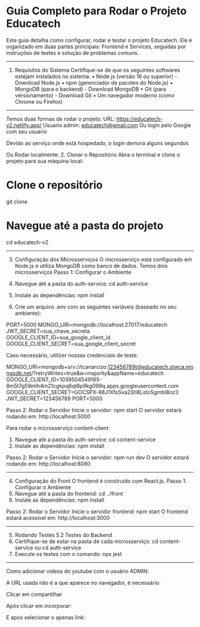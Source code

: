 # Guia Completo para Rodar o Projeto Educatech
Este guia detalha como configurar, rodar e testar o projeto Educatech. Ele é organizado em duas partes principais: Frontend e Services, seguidas por instruções de testes e solução de problemas comuns.
________________________________________
1. Requisitos do Sistema
Certifique-se de que os seguintes softwares estejam instalados no sistema:
•	Node.js (versão 16 ou superior) - Download Node.js
•	npm (gerenciador de pacotes do Node.js)
•	MongoDB (para o backend) - Download MongoDB
•	Git (para versionamento) - Download Git
•	Um navegador moderno (como Chrome ou Firefox)
________________________________________
Temos duas formas de rodar o projeto:
URL: https://educatech-v2.netlify.app/
Usuario admin: educatech@gmail.com
Ou login pelo Google com seu usuario

Devido ao serviço onde está hospedado, o login demora alguns segundos

Ou Rodar localmente:
2. Clonar o Repositório
Abra o terminal e clone o projeto para sua máquina local:
# Clone o repositório
git clone <URL-DO-REPOSITORIO>

# Navegue até a pasta do projeto
cd educatech-v2
________________________________________
3. Configuração dos Microsserviços
O microsserviço está configurado em Node.js e utiliza MongoDB como banco de dados.
Temos dois microsserviços
Passo 1: Configurar o Ambiente
1.	Navegue até a pasta do auth-service:
cd auth-service
2.	Instale as dependências:
npm install

3.	Crie um arquivo .env com as seguintes variáveis (baseado no seu ambiente):

PORT=5000
MONGO_URI=mongodb://localhost:27017/educatech
JWT_SECRET=sua_chave_secreta
GOOGLE_CLIENT_ID=sua_google_client_id
GOOGLE_CLIENT_SECRET=sua_google_client_secret

Caso necessário, utilizer nossas credenciais de teste:

MONGO_URI=mongodb+srv://tcanarcizo:123456789t@educatech.stwca.mongodb.net/?retryWrites=true&w=majority&appName=educatech
GOOGLE_CLIENT_ID=1039504549165-8m5t7g59mlh4m21cgkpq8qt8p9kg099q.apps.googleusercontent.com
GOOGLE_CLIENT_SECRET=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
JWT_SECRET=123456789
PORT=5000


Passo 2: Rodar o Servidor
Inicie o servidor:
npm start
O servidor estará rodando em: http://localhost:5000

Para rodar o microsserviço content-client:

1.	Navegue até a pasta do auth-service:
cd content-service
2.	Instale as dependências:
npm install

Passo 2: Rodar o Servidor
Inicie o servidor:
npm run dev
O servidor estará rodando em: http://localhost:8080
________________________________________
4. Configuração do Front
O frontend é construído com React.js.
Passo 1: Configurar o Ambiente
1.	Navegue até a pasta do frontend:
cd ../front
2.	Instale as dependências:
npm install

Passo 2: Rodar o Servidor
Inicie o servidor frontend:
npm start
O frontend estará acessível em: http://localhost:3000
________________________________________
5. Rodando Testes
5.2 Testes do Backend
1.	Certifique-se de estar na pasta de cada microsserviço:
cd content-service ou cd auth-service
2.	Execute os testes com o comando:
npx jest
________________________________________

Como adicionar videos do youtube com o usuário ADMIN:

A URL usada não é a que aparece no navegador, é necessário:

Clicar em compartilhar

 

Após clicar em incorporar:

 

E após selecionar o apenas link:

 


